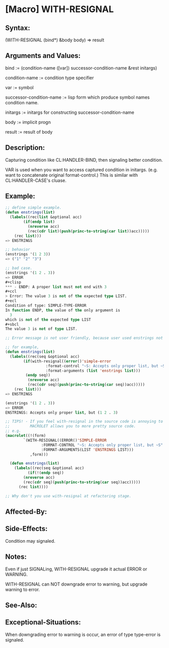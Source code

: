 # [Macro] WITH-RESIGNAL

## Syntax:

(WITH-RESIGNAL (bind\*) &body body) => result

## Arguments and Values:

bind := (condition-name ([var]) successor-condition-name &rest initargs)

condition-name := condition type specifier

var := symbol

successor-condition-name := lisp form which produce symbol names condition name.

initargs := initargs for constructing successor-condition-name

body := implicit progn

result := result of body

## Description:
Capturing condition like CL:HANDLER-BIND, then signaling better condition.

VAR is used when you want to access captured condition in initargs.
(e.g. want to concatenate original format-control.)
This is similar with CL:HANDLER-CASE's cluase.

## Example:
```lisp
;; define simple example.
(defun enstrings(list)
  (labels((rec(list &optional acc)
	    (if(endp list)
	      (nreverse acc)
	      (rec(cdr list)(push(princ-to-string(car list))acc)))))
    (rec list)))
=> ENSTRINGS

;; behavior
(enstrings '(1 2 3))
=> ("1" "2" "3")

;; bad case.
(enstrings '(1 2 . 3))
=> ERROR
#+clisp
*** - ENDP: A proper list must not end with 3
#+ccl
> Error: The value 3 is not of the expected type LIST.
#+ecl
Condition of type: SIMPLE-TYPE-ERROR
In function ENDP, the value of the only argument is
  3
which is not of the expected type LIST
#+sbcl
The value 3 is not of type LIST.

;; Error message is not user friendly, because user used enstrings not endp.

;; for example,
(defun enstrings(list)
  (labels((rec(seq &optional acc)
	    (if(with-resignal((error()'simple-error
			      :format-control "~S: Accepts only proper list, but ~S"
			      :format-arguments (list 'enstrings list)))
		 (endp seq))
	      (nreverse acc)
	      (rec(cdr seq)(push(princ-to-string(car seq))acc)))))
    (rec list)))
=> ENSTRINGS

(enstrings '(1 2 . 3))
=> ERROR
ENSTRINGS: Accepts only proper list, but (1 2 . 3)

;; TIPS! - If you feel with-resignal in the source code is annoying to read,
;;         MACROLET allows you to more pretty source code.
;; e.g.
(macrolet((!(form)
	    `(WITH-RESIGNAL((ERROR()'SIMPLE-ERROR
			    :FORMAT-CONTROL "~S: Accepts only proper list, but ~S"
			    :FORMAT-ARGUMENTS(LIST 'ENSTRINGS LIST)))
	       ,form)))

  (defun enstrings(list)
    (labels((rec(seq &optional acc)
	      (if(!(endp seq))
		(nreverse acc)
		(rec(cdr seq)(push(princ-to-string(car seq))acc)))))
      (rec list))))

;; Why don't you use with-resignal at refactoring stage.
```

## Affected-By:

## Side-Effects:
Condition may signaled.

## Notes:
Even if just SIGNALing, WITH-RESIGNAL upgrade it actual ERROR or WARNING.

WITH-RESIGNAL can NOT downgrade error to warning, but upgrade warning to error.

## See-Also:

## Exceptional-Situations:
When downgrading error to warning is occur, an error of type type-error is signaled.
